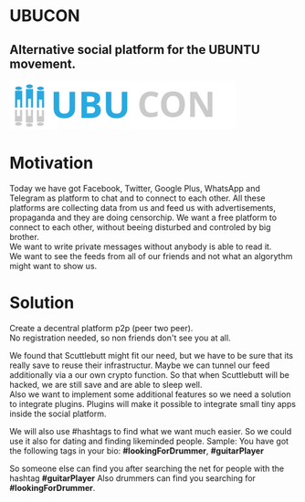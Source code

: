 # UBUCON
## Alternative social platform for the UBUNTU movement.
![UBUNTU](./images/logo.svg "UBUNTU")

# Motivation
Today we have got Facebook, Twitter, Google Plus, WhatsApp and Telegram as platform to chat and to connect to each other.
All these platforms are collecting data from us and feed us with advertisements, propaganda and they are doing censorchip.
We want a free platform to connect to each other, without beeing disturbed and controled by big brother.  
We want to write private messages without anybody is able to read it.  
We want to see the feeds from all of our friends and not what an algorythm might want to show us.

# Solution
Create a decentral platform p2p (peer two peer).  
No registration needed, so non friends don't see you at all.

We found that Scuttlebutt might fit our need, but we have to be sure that its really save to reuse their infrastructur. Maybe we can tunnel our feed additionally via a our own crypto function. So that when Scuttlebutt will be hacked, we are still save and are able to sleep well.  
Also we want to implement some additional features so we need a solution to integrate plugins.
Plugins will make it possible to integrate small tiny apps inside the social platform.

We will also use #hashtags to find what we want much easier. So we could use it also for dating and finding likeminded people.
Sample: You have got the following tags in your bio: **#lookingForDrummer**, **#guitarPlayer**

So someone else can find you after searching the net for people with the hashtag **#guitarPlayer**
Also drummers can find you searching for **#lookingForDrummer**.
